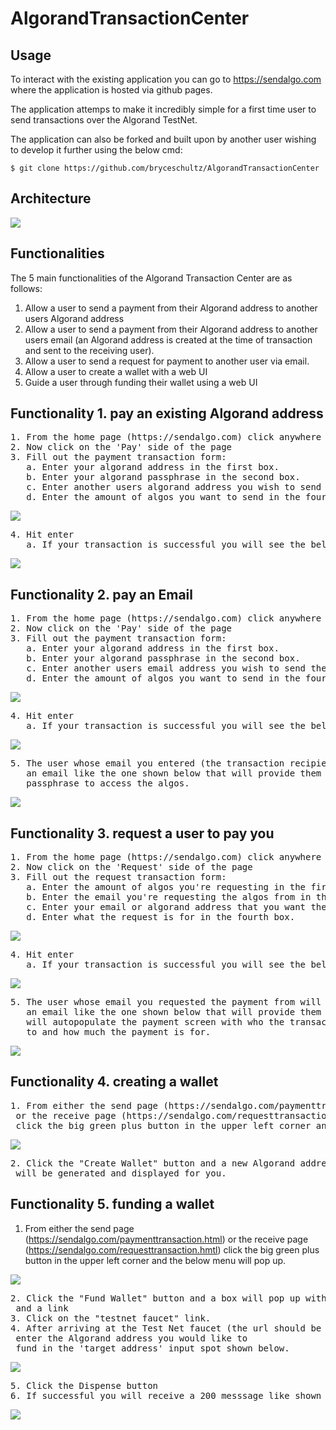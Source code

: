 # AlgorandTransactionCenter

## Usage
To interact with the existing application you can go to https://sendalgo.com where the application is hosted via github pages.

The application attemps to make it incredibly simple for a first time user to send transactions over the Algorand TestNet.

The application can also be forked and built upon by another user wishing to develop it further using the below cmd:
````
$ git clone https://github.com/bryceschultz/AlgorandTransactionCenter
````

## Architecture
<img src="documentation-images/SendAlgoArchitecture.png">

## Functionalities
The 5 main functionalities of the Algorand Transaction Center are as follows:
1. Allow a user to send a payment from their Algorand address to another users Algorand address
2. Allow a user to send a payment from their Algorand address to another users email (an Algorand address is created at the time of transaction and sent to the receiving user).
3. Allow a user to send a request for payment to another user via email.
4. Allow a user to create a wallet with a web UI
5. Guide a user through funding their wallet using a web UI

## Functionality 1. pay an existing Algorand address
<pre>
1. From the home page (https://sendalgo.com) click anywhere
2. Now click on the 'Pay' side of the page
3. Fill out the payment transaction form:
   a. Enter your algorand address in the first box.
   b. Enter your algorand passphrase in the second box.
   c. Enter another users algorand address you wish to send the algos to in the third box.
   d. Enter the amount of algos you want to send in the fourth box.</pre>
  <img src="documentation-images/paymenttransaction.png">
  <pre>
4. Hit enter
   a. If your transaction is successful you will see the below screen:</pre>
  <img src="documentation-images/paymentsuccessful.png">

## Functionality 2. pay an Email
<pre>
1. From the home page (https://sendalgo.com) click anywhere
2. Now click on the 'Pay' side of the page
3. Fill out the payment transaction form:
   a. Enter your algorand address in the first box.
   b. Enter your algorand passphrase in the second box.
   c. Enter another users email address you wish to send the algos to in the third box.
   d. Enter the amount of algos you want to send in the fourth box.</pre>
   <img src="documentation-images/paymenttransactiontoemail.png">
   <pre>
4. Hit enter
   a. If your transaction is successful you will see the below message:</pre>
   <img src="documentation-images/paymentsuccessful.png">
  <pre>
5. The user whose email you entered (the transaction recipient) will receive
   an email like the one shown below that will provide them with the ID and 
   passphrase to access the algos.</pre>
   <img src="documentation-images/paymenttoemailrecipient.png">
   
  ## Functionality 3. request a user to pay you
  <pre>
1. From the home page (https://sendalgo.com) click anywhere
2. Now click on the 'Request' side of the page
3. Fill out the request transaction form:
   a. Enter the amount of algos you're requesting in the first box
   b. Enter the email you're requesting the algos from in the second box.
   c. Enter your email or algorand address that you want the algos to be sent to in the third box.
   d. Enter what the request is for in the fourth box.</pre>
   <img src="documentation-images/requesttransaction.png">
   <pre>
4. Hit enter
   a. If your transaction is successful you will see the below screen:</pre>
   <img src="documentation-images/requestsuccessful.png">
   <pre>
5. The user whose email you requested the payment from will receive
   an email like the one shown below that will provide them with a link that 
   will autopopulate the payment screen with who the transaction is being sent
   to and how much the payment is for.</pre>
   <img src="documentation-images/requestrecipient.png">
   
  ## Functionality 4. creating a wallet
  <pre>
1. From either the send page (https://sendalgo.com/paymenttransaction.html)
 or the receive page (https://sendalgo.com/requesttransaction.hmtl)
 click the big green plus button in the upper left corner and the below menu will pop up.</pre>
 <img src="documentation-images/plusbuttonmodal.png">
 <pre>
2. Click the "Create Wallet" button and a new Algorand address and passphrase 
 will be generated and displayed for you.</pre>
 
  ## Functionality 5. funding a wallet
1. From either the send page (https://sendalgo.com/paymenttransaction.html)
 or the receive page (https://sendalgo.com/requesttransaction.hmtl)
 click the big green plus button in the upper left corner and the below menu will pop up.</pre>
 <img src="documentation-images/plusbuttonmodal.png">
 <pre>
2. Click the "Fund Wallet" button and a box will pop up with instructions 
 and a link
3. Click on the "testnet faucet" link.
4. After arriving at the Test Net faucet (the url should be 'https://bank.testnet.algorand.network/') 
 enter the Algorand address you would like to 
 fund in the 'target address' input spot shown below.</pre>
  <img src="documentation-images/testnetfaucet.png">
  <pre>
5. Click the Dispense button
6. If successful you will receive a 200 messsage like shown below.</pre>
 <img src="documentation-images/testnetfaucetsuccessful.png">
